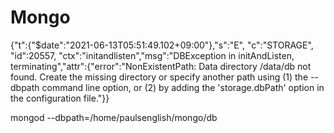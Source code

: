 # Mongo

{"t":{"$date":"2021-06-13T05:51:49.102+09:00"},"s":"E",  "c":"STORAGE",  "id":20557,   "ctx":"initandlisten","msg":"DBException in initAndListen, terminating","attr":{"error":"NonExistentPath: Data directory /data/db not found. Create the missing directory or specify another path using (1) the --dbpath command line option, or (2) by adding the 'storage.dbPath' option in the configuration file."}}


mongod --dbpath=/home/paulsenglish/mongo/db
